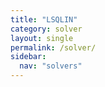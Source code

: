 ```yaml
---
title: "LSQLIN"
category: solver
layout: single
permalink: /solver/
sidebar:
  nav: "solvers"
---
```

